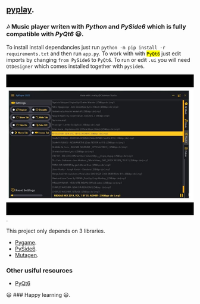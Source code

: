 ## [pyplay](https://github.com/tjpin/pyplay).
### :notes: Music player writen with *Python* and *PySide6* which is fully compatible with *PyQt6* :smiley:.

To install install dependancies just run `python -m pip install -r requirements.txt` and then run `app.py`.
To work with with <mark>`PyQt6`</mark> just edit imports by changing `from PySide6` to `PyQt6`.
To run or edit `.ui` you will need `QtDesigner` which comes installed together with `pyside6`.

![alt text](thumbnail.jpeg).

This project only depends on 3 libraries.
- 	[Pygame](https://www.pygame.org/docs/).
- 	[PySide6](https://doc.qt.io/qtforpython/PySide6/QtWidgets/).
- 	[Mutagen](https://mutagen.readthedocs.io/en/latest/).

### Other usiful resources
- [PyQt6](https://pypi.org/project/PyQt6/)

:smiley: ### Happy learning :smiley:.
